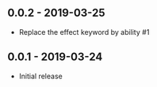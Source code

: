 ## 0.0.2 - 2019-03-25

- Replace the effect keyword by ability #1

## 0.0.1 - 2019-03-24

- Initial release
